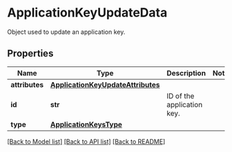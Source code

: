 # ApplicationKeyUpdateData

Object used to update an application key.

## Properties

| Name           | Type                                                                    | Description                | Notes |
| -------------- | ----------------------------------------------------------------------- | -------------------------- | ----- |
| **attributes** | [**ApplicationKeyUpdateAttributes**](ApplicationKeyUpdateAttributes.md) |                            |
| **id**         | **str**                                                                 | ID of the application key. |
| **type**       | [**ApplicationKeysType**](ApplicationKeysType.md)                       |                            |

[[Back to Model list]](README.md#documentation-for-models) [[Back to API list]](README.md#documentation-for-api-endpoints) [[Back to README]](README.md)
